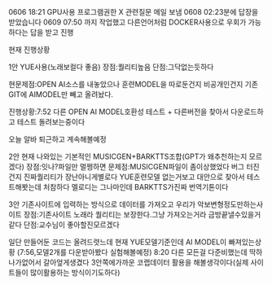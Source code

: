 0606 18:21 GPU사용 프로그램권한 X 
관련질문 메일 보냄
0608 02:23분에 답장을 받았습니다
0609 07:50 까지 작업했고
다른언어처럼
DOCKER사용으로 우회가 가능하다는 답을 받고 진행 

현재 진행상황

1안
YUE사용(노래보컬다 좋음)
장점:퀄리티높음
단점:그닥없는듯하다

현문제점:OPEN AI소스를 내놓았으나 훈련MODEL을 따로둔건지 비공개인건지 기존 GIT에 AIMODEL만 빼고 올려놨다.

진행상황:7:52 다른 OPEN AI MODEL호환성 테스트 + 다른버전을 찾아서 다운로드하고 테스트 돌려보는중이다

오늘 알바 퇴근하고 계속해볼예정

2안
현재 나와있는 기본적인 MUSICGEN+BARKTTS조합(GPT가 왜추천하는지 모르겠다) 
장점:잇나?파일만 멀쩡하면 
문제점:MUSICGEN파일이 좀이상했었다 버그 터진건지
진짜퀄리티가 장난아니게별로다 YUE훈련모델 없는거보고 대안으로 찾아서 테스트해봣는데 처참하다 멜로디는 그나마인데 BARKTTS가진짜 번역기톤이다

3안
기존사이트에 입력하는 방식으로 데이터를 가져오고 우리가 악보변형정도만하는사이트
장점:기존사이트 노래라 퀄리티는 보장한다.그냥 가져오는거라 금방끝낼수있을거같다
단점:교수님이 좋아할진모르겠다


일단 만들어둔 코드는 올려드렷느데 현재 YUE모델기준인데 AI MODEL이 빠져있는상황 (7:56,모델2개를 다운받아봤다 실험해볼예정)
8:20 다른 모든걸 다준비했는데 딱하나가없어서 갈아엎게생겼다 3안쪽에가까운 코랩데이터 활용을 해볼생각이다(실제 사이트들이 많이활용하는 방식이기도하다)

